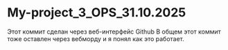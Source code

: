 # My-project_3_OPS_31.10.2025
Этот коммит сделан через веб-интерфейс Github
В общем этот коммит тоже оставлен через вебморду и я понял как это работает.
